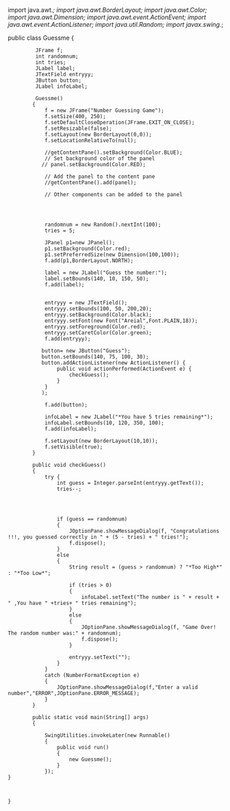 
import java.awt.*;
import java.awt.BorderLayout;
import java.awt.Color;
import java.awt.Dimension;
import java.awt.event.ActionEvent;
import java.awt.event.ActionListener;
import java.util.Random;
import javax.swing.*;


public class Guessme
{

		
		     JFrame f;
		     int randomnum;
		     int tries;
		     JLabel label;
		     JTextField entryyy;
		     JButton button;
		     JLabel infoLabel;

		     Guessme() 
		    {
		        f = new JFrame("Number Guessing Game");
		        f.setSize(400, 250);
		        f.setDefaultCloseOperation(JFrame.EXIT_ON_CLOSE);
		        f.setResizable(false);
		        f.setLayout(new BorderLayout(0,0));
		        f.setLocationRelativeTo(null);
		        
		        //getContentPane().setBackground(Color.BLUE);
		        // Set background color of the panel
		       // panel.setBackground(Color.RED);

		        // Add the panel to the content pane
		        //getContentPane().add(panel);

		        // Other components can be added to the panel

		       
		        

		        randomnum = new Random().nextInt(100);
		        tries = 5;
		        
		        JPanel p1=new JPanel();
		        p1.setBackground(Color.red);
		        p1.setPreferredSize(new Dimension(100,100));
		        f.add(p1,BorderLayout.NORTH);

		        label = new JLabel("Guess the number:");
		        label.setBounds(140, 10, 150, 50);
		        f.add(label);
		        

		        entryyy = new JTextField();
		        entryyy.setBounds(100, 50, 200,20);
		        entryyy.setBackground(Color.black);
		        entryyy.setFont(new Font("Areial",Font.PLAIN,18));
		        entryyy.setForeground(Color.red);
		        entryyy.setCaretColor(Color.green);
		        f.add(entryyy);

		       button= new JButton("Guess");
		       button.setBounds(140, 75, 100, 30);
		       button.addActionListener(new ActionListener() {
		            public void actionPerformed(ActionEvent e) {
		                checkGuess();
		            }
		        }
		       );
		       
		        f.add(button);

		        infoLabel = new JLabel("*You have 5 tries remaining*");
		        infoLabel.setBounds(10, 120, 350, 100);
		        f.add(infoLabel);

		        f.setLayout(new BorderLayout(10,10));
		        f.setVisible(true);
		    }

		    public void checkGuess() 
		    {
		        try {
		            int guess = Integer.parseInt(entryyy.getText());
		            tries--;
		            
		            

		            
		            if (guess == randomnum)
		            {
		                JOptionPane.showMessageDialog(f, "Congratulations !!!, you guessed correctly in " + (5 - tries) + " tries!");
		                f.dispose();
		            } 
		            else 
		            {
		                String result = (guess > randomnum) ? "*Too High*" : "*Too Low*";

		                if (tries > 0) 
		                {
		                    infoLabel.setText("The number is " + result + " ,You have " +tries+ " tries remaining");
		                } 
		                else 
		                {
		                    JOptionPane.showMessageDialog(f, "Game Over! The random number was:" + randomnum);
		                    f.dispose();
		                }

		                entryyy.setText("");
		            }
		        } 
		        catch (NumberFormatException e)
		        {
		            JOptionPane.showMessageDialog(f,"Enter a valid number","ERROR",JOptionPane.ERROR_MESSAGE);
		        }
		    }

		    public static void main(String[] args) 
		    {
		    	
		        SwingUtilities.invokeLater(new Runnable() 
		        {
		            public void run()
		            {
		                new Guessme();
		            }
		        });
    }
		


	}


